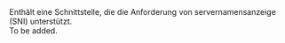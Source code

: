 <Namespace Name="Microsoft.Azure.Management.Network.Fluent.HasServerNameIndication.Definition">
  <Docs>
    <summary>Enthält eine Schnittstelle, die die Anforderung von servernamensanzeige (SNI) unterstützt.</summary> 
    <remarks>To be added.</remarks>
  </Docs>
</Namespace>

